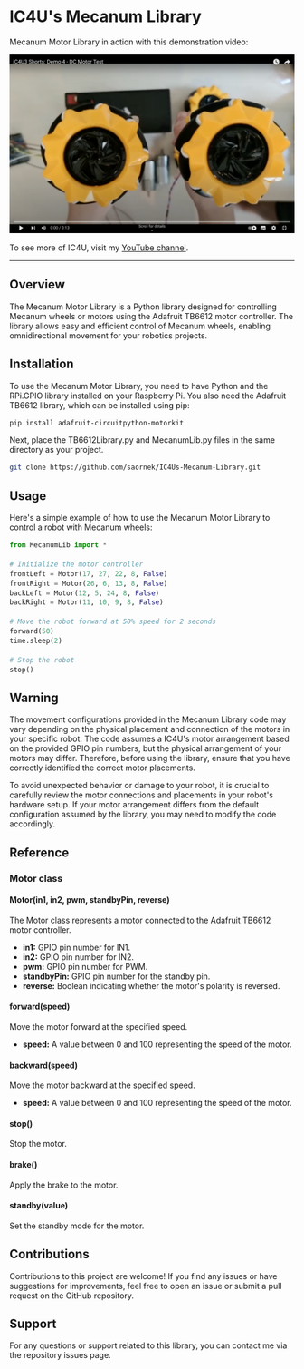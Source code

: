 # IC4U's Mecanum Library

Mecanum Motor Library in action with this demonstration video:

[![Link to my YouTube video!](https://github.com/saornek/IC4Us-Mecanum-Library/blob/main/example.png?raw=true)](https://www.youtube.com/watch?v=rL-WXS1ft9E)

To see more of IC4U, visit my [YouTube channel](https://www.youtube.com/@Selinoid).

---

## Overview

The Mecanum Motor Library is a Python library designed for controlling Mecanum wheels or motors using the Adafruit TB6612 motor controller. The library allows easy and efficient control of Mecanum wheels, enabling omnidirectional movement for your robotics projects.

## Installation

To use the Mecanum Motor Library, you need to have Python and the RPi.GPIO library installed on your Raspberry Pi. You also need the Adafruit TB6612 library, which can be installed using pip:

```bash
pip install adafruit-circuitpython-motorkit
```

Next, place the TB6612Library.py and MecanumLib.py files in the same directory as your project.

```bash
git clone https://github.com/saornek/IC4Us-Mecanum-Library.git
```

## Usage
Here's a simple example of how to use the Mecanum Motor Library to control a robot with Mecanum wheels:

```python
from MecanumLib import *

# Initialize the motor controller
frontLeft = Motor(17, 27, 22, 8, False)
frontRight = Motor(26, 6, 13, 8, False)
backLeft = Motor(12, 5, 24, 8, False)
backRight = Motor(11, 10, 9, 8, False)

# Move the robot forward at 50% speed for 2 seconds
forward(50)
time.sleep(2)

# Stop the robot
stop()
```
## Warning
The movement configurations provided in the Mecanum Library code may vary depending on the physical placement and connection of the motors in your specific robot. The code assumes a IC4U's motor arrangement based on the provided GPIO pin numbers, but the physical arrangement of your motors may differ. Therefore, before using the library, ensure that you have correctly identified the correct motor placements.

To avoid unexpected behavior or damage to your robot, it is crucial to carefully review the motor connections and placements in your robot's hardware setup. If your motor arrangement differs from the default configuration assumed by the library, you may need to modify the code accordingly.

## Reference
### Motor class
#### Motor(in1, in2, pwm, standbyPin, reverse)
The Motor class represents a motor connected to the Adafruit TB6612 motor controller.

* **in1:** GPIO pin number for IN1.
* **in2:** GPIO pin number for IN2.
* **pwm:** GPIO pin number for PWM.
* **standbyPin:** GPIO pin number for the standby pin.
* **reverse:** Boolean indicating whether the motor's polarity is reversed.

#### forward(speed)
Move the motor forward at the specified speed.

* **speed:** A value between 0 and 100 representing the speed of the motor.

#### backward(speed)
Move the motor backward at the specified speed.

* **speed:** A value between 0 and 100 representing the speed of the motor.

#### stop()
Stop the motor.

#### brake()
Apply the brake to the motor.

#### standby(value)
Set the standby mode for the motor.

## Contributions
Contributions to this project are welcome! If you find any issues or have suggestions for improvements, feel free to open an issue or submit a pull request on the GitHub repository.

## Support
For any questions or support related to this library, you can contact me via the repository issues page.
